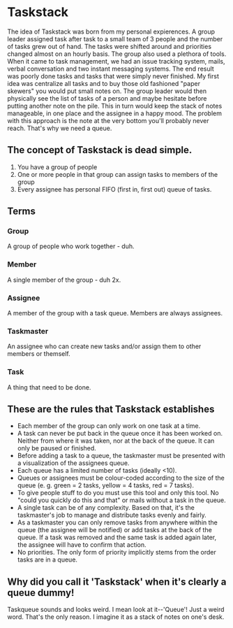 Taskstack
=========
The idea of Taskstack was born from my personal expierences. A group leader assigned task after task to a small team of 3 people and the number of tasks grew out of hand. The tasks were shifted around and priorities changed almost on an hourly basis. The group also used a plethora of tools. When it came to task management, we had an issue tracking system, mails, verbal conversation and two instant messaging systems. The end result was poorly done tasks and tasks that were simply never finished. My first idea was centralize all tasks and to buy those old fashioned "paper skewers" you would put small notes on. The group leader would then physically see the list of tasks of a person and maybe hesitate before putting another note on the pile. This in turn would keep the stack of notes manageable, in one place and the assignee in a happy mood. The problem with this approach is the note at the very bottom you'll probably never reach. That's why we need a queue. 

The concept of Taskstack is dead simple.
----------------------------------------
1. You have a group of people
2. One or more people in that group can assign tasks to members of the group
3. Every assignee has personal FIFO (first in, first out) queue of tasks.

Terms
-----
### Group
A group of people who work together - duh.
### Member
A single member of the group - duh 2x.
### Assignee
A member of the group with a task queue. Members are always assignees.
### Taskmaster
An assignee who can create new tasks and/or assign them to other members or themself.
### Task
A thing that need to be done.

These are the rules that Taskstack establishes
----------------------------------------------
- Each member of the group can only work on one task at a time. 
- A task can never be put back in the queue once it has been worked on. Neither from where it was taken, nor at the back of the queue. It can only be paused or finished.
- Before adding a task to a queue, the taskmaster must be presented with a visualization of the assignees queue.
- Each queue has a limited number of tasks (ideally <10).
- Queues or assignees must be colour-coded according to the size of the queue (e. g. green = 2 tasks, yellow = 4 tasks, red = 7 tasks).
- To give people stuff to do you must use this tool and only this tool. No "could you quickly do this and that" or mails without a task in the queue.
- A single task can be of any complexity. Based on that, it's the taskmaster's job to manage and distribute tasks evenly and fairly.
- As a taskmaster you can only remove tasks from anywhere within the queue (the assignee will be notified) or add tasks at the back of the queue. If a task was removed and the same task is added again later, the assignee will have to confirm that action.
- No priorities. The only form of priority implicitly stems from the order tasks are in a queue.

Why did you call it 'Taskstack' when it's clearly a queue dummy!
----------------------------------------------------------------
Taskqueue sounds and looks weird. I mean look at it--'Queue'! Just a weird word. That's the only reason. I imagine it as a stack of notes on one's desk.
